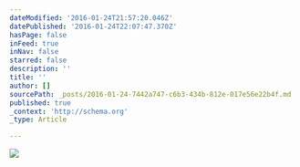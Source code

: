 ```yaml
---
dateModified: '2016-01-24T21:57:20.046Z'
datePublished: '2016-01-24T22:07:47.370Z'
hasPage: false
inFeed: true
inNav: false
starred: false
description: ''
title: ''
author: []
sourcePath: _posts/2016-01-24-7442a747-c6b3-434b-812e-017e56e22b4f.md
published: true
_context: 'http://schema.org'
_type: Article

---
```

![](https://the-grid-user-content.s3-us-west-2.amazonaws.com/4d087859-248f-49bc-9953-93247a5de9c0.jpg)